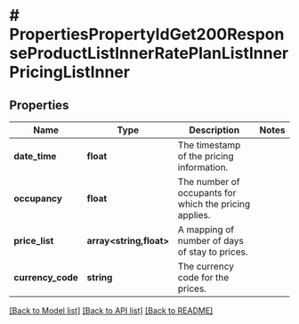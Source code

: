 # # PropertiesPropertyIdGet200ResponseProductListInnerRatePlanListInnerPricingListInner

## Properties

Name | Type | Description | Notes
------------ | ------------- | ------------- | -------------
**date_time** | **float** | The timestamp of the pricing information. |
**occupancy** | **float** | The number of occupants for which the pricing applies. |
**price_list** | **array<string,float>** | A mapping of number of days of stay to prices. |
**currency_code** | **string** | The currency code for the prices. |

[[Back to Model list]](../../README.md#models) [[Back to API list]](../../README.md#endpoints) [[Back to README]](../../README.md)
